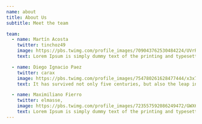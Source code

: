 ```yaml
---
name: about
title: About Us
subtitle: Meet the team

team:
  - name: Martín Acosta
    twitter: tinchoz49
    image: https://pbs.twimg.com/profile_images/709043762530484224/UVrRVPGx.jpg
    text: Lorem Ipsum is simply dummy text of the printing and typesetting industry. Lorem Ipsum has been the industry's standard dummy text ever since the 1500s, when an unknown printer took a galley of type and scrambled it to make a type specimen book.

  - name: Diego Ignacio Paez
    twitter: carax
    image: https://pbs.twimg.com/profile_images/754780261628477444/x3x7qd9B.jpg
    text: It has survived not only five centuries, but also the leap into electronic typesetting, remaining essentially unchanged. It was popularised in the 1960s with the release of Letraset sheets containing Lorem Ipsum passages.

  - name: Maximiliano Fierro
    twitter: elmasse,
    image: https://pbs.twimg.com/profile_images/723557592086249472/GWX66stu.jpg
    text: Lorem Ipsum is simply dummy text of the printing and typesetting industry. Lorem Ipsum has been the industry's standard dummy text ever since the 1500s, when an unknown printer took a galley of type and scrambled it to make a type specimen book.
---
```

